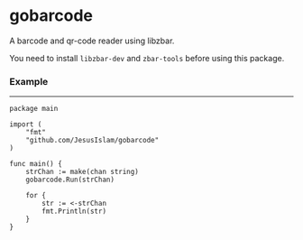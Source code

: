 # gobarcode
A barcode and qr-code reader using libzbar.

You need to install `libzbar-dev` and `zbar-tools` before using this package.

### Example
-----------------

```
package main

import (
	"fmt"
	"github.com/JesusIslam/gobarcode"
)

func main() {
	strChan := make(chan string)
	gobarcode.Run(strChan)

	for {
		str := <-strChan
		fmt.Println(str)
	}
}
```